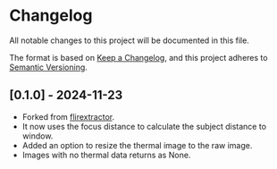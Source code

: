 # Changelog

All notable changes to this project will be documented in this file.

The format is based on [Keep a Changelog](https://keepachangelog.com/en/1.0.0/),
and this project adheres to [Semantic Versioning](https://semver.org/spec/v2.0.0.html).

## [0.1.0] - 2024-11-23

- Forked from [flirextractor](https://github.com/aloisklink/flirextractor).
- It now uses the focus distance to calculate the subject distance to window.
- Added an option to resize the thermal image to the raw image.
- Images with no thermal data returns as None.
